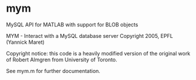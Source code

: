 mym
===

MySQL API for MATLAB with support for BLOB objects

MYM - Interact with a MySQL database server 
       Copyright 2005, EPFL (Yannick Maret)

Copyright notice: this code is a heavily modified version of the original
work of Robert Almgren from University of Toronto.

See mym.m for further documentation.